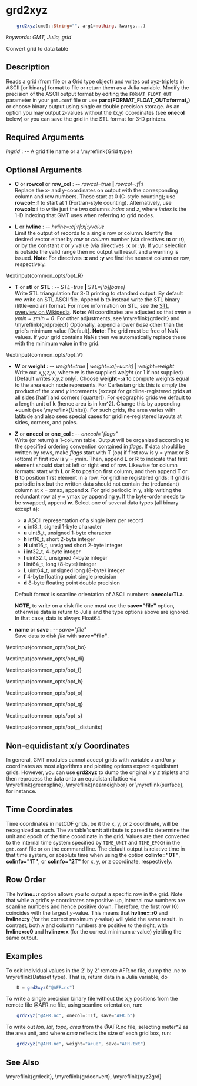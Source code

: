 # grd2xyz

```julia
	grd2xyz(cmd0::String="", arg1=nothing, kwargs...)
```

*keywords: GMT, Julia, grid*

Convert grid to data table

Description
-----------

Reads a grid (from file or a Grid type object) and writes out
xyz-triplets in ASCII [or binary] format to file or return them as a Julia variable. Modify the
precision of the ASCII output format by editing the
`FORMAT_FLOAT_OUT` parameter in your `gmt.conf` file or use
**par=(FORMAT_FLOAT_OUT=format,)** or choose binary
output using single or double precision storage. As an option you may
output z-values without the (x,y) coordinates (see **onecol** below) or you can
save the grid in the STL format for 3-D printers.

Required Arguments
------------------

*ingrid* : -- A grid file name or a \myreflink{Grid type}

Optional Arguments
------------------

- **C** or **rowcol** or **row_col** : -- *rowcol=true* **|** *rowcol=:f|:i*\
    Replace the x- and y-coordinates on output with the corresponding column and row numbers.
    These start at 0 (C-style counting); use **rowcol=:f** to start at 1 (Fortran-style counting).
    Alternatively, use **rowcol=:i** to write just the two columns *index* and *z*, where
    *index* is the 1-D indexing that GMT uses when referring to grid nodes.

- **L** or **hvline** : -- *hvline=:c|:r|:x|:yvalue*\
    Limit the output of records to a single row or column. Identify the desired vector either by
    *row* or *column* number (via directives **:c** or **:r**), or by the constant *x* or *y*
    value (via directives **:x** or **:y**). If your selection is outside the valid range then
    no output will result and a warning is issued. **Note**: For directives **:x** and **:y**
    we find the nearest column or row, respectively.

\textinput{common_opts/opt_R}

- **T** or **stl** or **STL** : -- *STL=true* **|** *STL=[:b][base]*\
    Write STL triangulation for 3-D printing to standard output. By default we write an STL ASCII file.
    Append **b** to instead write the STL binary (little-endian) format. For more information on STL, see the
    [STL overview on Wikipedia](https://en.wikipedia.org/wiki/STL_(file_format)). **Note**: All coordinates are
    adjusted so that *xmin = ymin = zmin = 0*. For other adjustments, see \myreflink{grdedit} and \myreflink{grdproject}
    Optionally, append a lower *base* other than the grid's minimum value [Default]. **Note**: The grid must be free
    of NaN values. If your grid contains NaNs then we automatically replace these with the minimum value in the grid.

\textinput{common_opts/opt_V}

- **W** or **weight** : -- *weight=true* **|** *weight=:a[+uunit]* **|** *weight=weight*\
    Write out *x,y,z,w*, where *w* is the supplied *weight* (or 1 if not supplied) [Default writes
    *x,y,z* only]. Choose **weight=:a** to compute weights equal to the area each node represents.
    For Cartesian grids this is simply the product of the *x* and *y* increments (except for
    gridline-registered grids at all sides [half] and corners [quarter]). For geographic grids we
    default to a length unit of **k** (hence area is in km^2). Change this by appending **+u**unit
    (see \myreflink{Units}). For such grids, the area varies with latitude and also sees special cases
    for gridline-registered layouts at sides, corners, and poles.

- **Z** or **onecol** or **one_col** : -- *onecol="flags"*\
    Write (or return) a 1-column table. Output will be organized according to the specified ordering
    convention contained in *flags*. If data should be written by rows, make *flags* start with
    **T** (op) if first row is y = ymax or **B** (ottom) if first row is y = ymin. Then, append **L**
    or **R** to indicate that first element should start at left or right end of row. Likewise for
    column formats: start with **L** or **R** to position first column, and then append **T** or **B**
    to position first element in a row. For gridline registered grids: If grid is periodic in x but the
    written data should not contain the (redundant) column at x = xmax, append **x**. For grid periodic
    in y, skip writing the redundant row at y = ymax by appending **y**. If the byte-order needs to be
    swapped, append **w**. Select one of several data types (all binary except **a**):

    * **a** ASCII representation of a single item per record
    * **c** int8_t, signed 1-byte character
    * **u** uint8_t, unsigned 1-byte character
    * **h** int16_t, short 2-byte integer
    * **H** uint16_t, unsigned short 2-byte integer
    * **i** int32_t, 4-byte integer
    * **I** uint32_t, unsigned 4-byte integer
    * **l** int64_t, long (8-byte) integer
    * **L** uint64_t, unsigned long (8-byte) integer
    * **f** 4-byte floating point single precision
    * **d** 8-byte floating point double precision

    Default format is scanline orientation of ASCII numbers: **onecol=:TLa**.

    **NOTE**, to write on a disk file one must use the **save="file"** option, otherwise data is return to
    Julia and the type options above are ignored. In that case, data is always Float64. 

- **name** or **save** : -- *save="file"*\
   Save data to disk *file* with **save="file"**.

\textinput{common_opts/opt_bo}

\textinput{common_opts/opt_di}

\textinput{common_opts/opt_f}

\textinput{common_opts/opt_h}

\textinput{common_opts/opt_o}

\textinput{common_opts/opt_q}

\textinput{common_opts/opt_s}

\textinput{common_opts/opt__distunits}

Non-equidistant x/y Coordinates
-------------------------------

In general, GMT modules cannot accept grids with variable *x* and/or *y* coordinates as most
algorithms and plotting options expect equidistant grids. However, you can use **grd2xyz**
to dump the original *x y z* triplets and then reprocess the data onto an equidistant
lattice via \myreflink{greenspline}, \myreflink{nearneighbor} or \myreflink{surface}, for instance.

Time Coordinates
----------------

Time coordinates in netCDF grids, be it the x, y, or z coordinate, will be recognized as such.
The variable's **unit** attribute is parsed to determine the unit and epoch of the time
coordinate in the grid. Values are then converted to the internal time system specified by
`TIME_UNIT` and `TIME_EPOCH` in the `gmt.conf` file or on the command line. The default output
is relative time in that time system, or absolute time when using the option **colinfo="0T"**,
**colinfo="1T"**, or **colinfo="2T"** for x, y, or z coordinate, respectively.

Row Order
---------

The **hvline=:r** option allows you to output a specific row in the grid. Note that while
a grid's y-coordinates are positive up, internal row numbers are scanline numbers
and hence positive down. Therefore, the first row (0) coincides with the largest *y*-value.
This means that **hvline=:r0** and **hvline=:y<ymax>** (for the correct maximum y-value)
will yield the same result. In contrast, both *x* and column numbers are positive to the right,
with **hvline=:c0** and **hvline=:x<xmin>** (for the correct minimum x-value) yielding the same output.

Examples
--------

To edit individual values in the 2' by 2' remote AFR.nc file, dump the .nc to \myreflink{Dataset type}.
That is, return data in a Julia variable, do

```julia
    D = grd2xyz("@AFR.nc")
```

To write a single precision binary file without the x,y positions from
the remote file @AFR.nc file, using scanline orientation, run:

```julia
    grd2xyz("@AFR.nc", onecol=:TLf, save="AFR.b")
```

To write out *lon, lat, topo, area* from the @AFR.nc file, selecting meter^2 as the area unit,
and where *area* reflects the size of each grid box, run:

```julia
    grd2xyz("@AFR.nc", weight="a+ue", save="AFR.txt")
```

See Also
--------

\myreflink{grdedit}, \myreflink{grdconvert}, \myreflink{xyz2grd}
